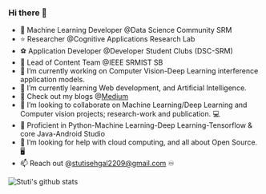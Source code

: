 ### Hi there 👋

- 🔰  Machine Learning Developer @Data Science Community SRM
- ⭐ Researcher @Cognitive Applications Research Lab 
- ⚽ Application Developer @Developer Student Clubs  (DSC-SRM)
- 🤖 Lead of Content Team @IEEE SRMIST SB
- 🔭 I’m currently working on Computer Vision-Deep Learning interference application models. 
- 🌱 I’m currently learning Web development, and Artificial Intelligence.
- 💨 Check out my blogs @[Medium](https://medium.com/@stutisehgal2209)
- 👯 I’m looking to collaborate on Machine Learning/Deep Learning and Computer vision projects; research-work and publication. 💻
- 🛄 Proficient in Python-Machine Learning-Deep Learning-Tensorflow & core Java-Android Studio
- 🤔 I’m looking for help with cloud computing, and all about Open Source. 🖥
- 📫 Reach out @stutisehgal2209@gmail.com ♾ 

     
 ![Stuti's github stats](https://github-readme-stats.vercel.app/api?username=stutisehgal&show_icons=true&theme=radical)


